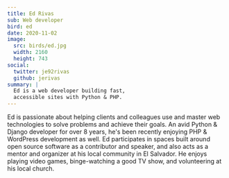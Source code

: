 ```yaml
---
title: Ed Rivas
sub: Web developer
bird: ed
date: 2020-11-02
image:
  src: birds/ed.jpg
  width: 2160
  height: 743
social:
  twitter: je92rivas
  github: jerivas
summary: |
  Ed is a web developer building fast,
  accessible sites with Python & PHP.
---
```


Ed is passionate about helping clients and colleagues use and master web
technologies to solve problems and achieve their goals. An avid Python & Django
developer for over 8 years, he's been recently enjoying PHP & WordPress
development as well. Ed participates in spaces built around open source software
as a contributor and speaker, and also acts as a mentor and organizer at his
local community in El Salvador. He enjoys playing video games, binge-watching a
good TV show, and volunteering at his local church.
